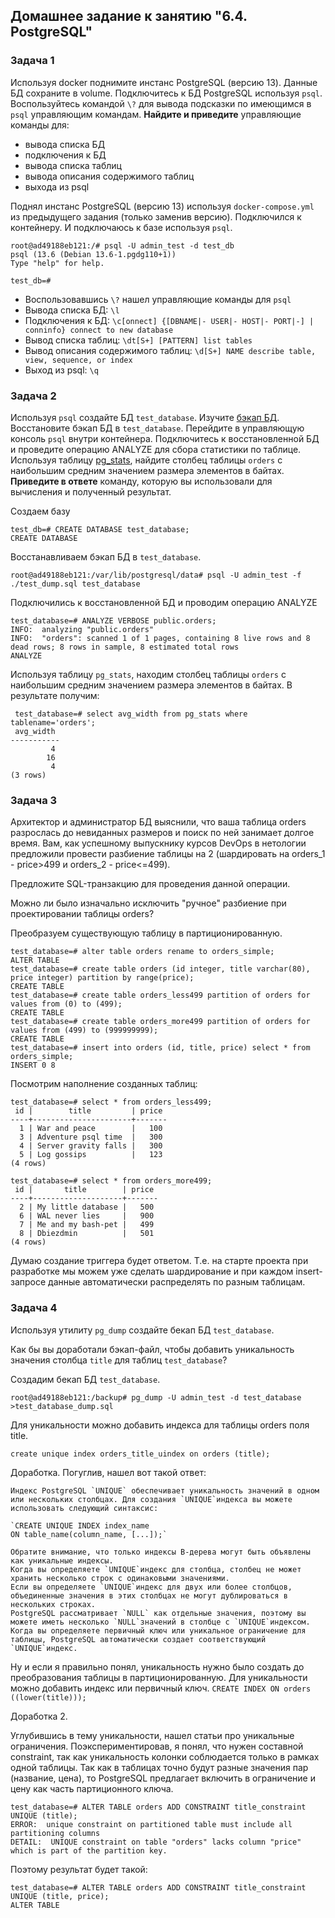 ## Домашнее задание к занятию "6.4. PostgreSQL"

###  Задача 1

Используя docker поднимите инстанс PostgreSQL (версию 13). Данные БД сохраните в volume.
Подключитесь к БД PostgreSQL используя  `psql`.
Воспользуйтесь командой  `\?`  для вывода подсказки по имеющимся в  `psql`  управляющим командам.
**Найдите и приведите**  управляющие команды для:
-   вывода списка БД
-   подключения к БД
-   вывода списка таблиц
-   вывода описания содержимого таблиц
-   выхода из psql

Поднял инстанс PostgreSQL (версию 13) используя `docker-compose.yml` из предыдущего задания (только заменив версию). Подключился к контейнеру. И подключаюсь к базе используя `psql`.
```
root@ad49188eb121:/# psql -U admin_test -d test_db
psql (13.6 (Debian 13.6-1.pgdg110+1))
Type "help" for help.

test_db=#
```
- Воспользовавшись `\?` нашел управляющие команды для `psql`
- Вывода списка БД: `\l`
- Подключения к БД: `\c[onnect] {[DBNAME|- USER|- HOST|- PORT|-] | conninfo} connect to new database`
- Вывод списка таблиц: `\dt[S+] [PATTERN] list tables`
- Вывод описания содержимого таблиц: `\d[S+] NAME describe table, view, sequence, or index`
- Выход из psql: `\q`

### Задача 2

Используя  `psql`  создайте БД  `test_database`.
Изучите  [бэкап БД](https://github.com/netology-code/virt-homeworks/tree/master/06-db-04-postgresql/test_data).
Восстановите бэкап БД в  `test_database`.
Перейдите в управляющую консоль  `psql`  внутри контейнера.
Подключитесь к восстановленной БД и проведите операцию ANALYZE для сбора статистики по таблице.
Используя таблицу  [pg_stats](https://postgrespro.ru/docs/postgresql/12/view-pg-stats), найдите столбец таблицы  `orders`  с наибольшим средним значением размера элементов в байтах.
**Приведите в ответе**  команду, которую вы использовали для вычисления и полученный результат.

Создаем базу 
```
test_db=# CREATE DATABASE test_database; 
CREATE DATABASE
```
Восстанавливаем бэкап БД в  `test_database`.
```
root@ad49188eb121:/var/lib/postgresql/data# psql -U admin_test -f ./test_dump.sql test_database
```
Подключились к восстановленной БД и проводим операцию ANALYZE
```
test_database=# ANALYZE VERBOSE public.orders;
INFO:  analyzing "public.orders"
INFO:  "orders": scanned 1 of 1 pages, containing 8 live rows and 8 dead rows; 8 rows in sample, 8 estimated total rows
ANALYZE
```
Используя таблицу  `pg_stats`, находим столбец таблицы  `orders`  с наибольшим средним значением размера элементов в байтах.
В результате получим:
```
 test_database=# select avg_width from pg_stats where tablename='orders';
 avg_width 
-----------
         4
        16
         4
(3 rows)
 ```
 
 ### Задача 3

Архитектор и администратор БД выяснили, что ваша таблица orders разрослась до невиданных размеров и поиск по ней занимает долгое время. Вам, как успешному выпускнику курсов DevOps в нетологии предложили провести разбиение таблицы на 2 (шардировать на orders_1 - price>499 и orders_2 - price<=499).

Предложите SQL-транзакцию для проведения данной операции.

Можно ли было изначально исключить "ручное" разбиение при проектировании таблицы orders?

Преобразуем существующую таблицу в партиционированную.
```
test_database=# alter table orders rename to orders_simple;
ALTER TABLE
test_database=# create table orders (id integer, title varchar(80), price integer) partition by range(price);
CREATE TABLE
test_database=# create table orders_less499 partition of orders for values from (0) to (499);
CREATE TABLE
test_database=# create table orders_more499 partition of orders for values from (499) to (999999999);
CREATE TABLE
test_database=# insert into orders (id, title, price) select * from orders_simple;
INSERT 0 8
```
Посмотрим наполнение созданных таблиц:
```
test_database=# select * from orders_less499;
 id |        title         | price 
----+----------------------+-------
  1 | War and peace        |   100
  3 | Adventure psql time  |   300
  4 | Server gravity falls |   300
  5 | Log gossips          |   123
(4 rows)

test_database=# select * from orders_more499;
 id |       title        | price 
----+--------------------+-------
  2 | My little database |   500
  6 | WAL never lies     |   900
  7 | Me and my bash-pet |   499
  8 | Dbiezdmin          |   501
(4 rows)
```
Думаю создание триггера будет ответом. Т.е. на старте проекта при разработке мы можем уже сделать шардирование и при каждом insert-запросе данные автоматически распределять по разным таблицам.

### Задача 4

Используя утилиту  `pg_dump`  создайте бекап БД  `test_database`.

Как бы вы доработали бэкап-файл, чтобы добавить уникальность значения столбца  `title`  для таблиц  `test_database`?

Создадим бекап БД `test_database`.
```
root@ad49188eb121:/backup# pg_dump -U admin_test -d test_database >test_database_dump.sql
```
Для уникальности можно добавить индекса для таблицы orders поля title.
```
create unique index orders_title_uindex on orders (title);
```
Доработка.
Погуглив, нашел вот такой ответ:
```
Индекс PostgreSQL `UNIQUE` обеспечивает уникальность значений в одном или нескольких столбцах. Для создания `UNIQUE`индекса вы можете использовать следующий синтаксис:

`CREATE UNIQUE INDEX index_name
ON table_name(column_name, [...]);`

Обратите внимание, что только индексы B-дерева могут быть объявлены как уникальные индексы.
Когда вы определяете `UNIQUE`индекс для столбца, столбец не может хранить несколько строк с одинаковыми значениями.
Если вы определяете `UNIQUE`индекс для двух или более столбцов, объединенные значения в этих столбцах не могут дублироваться в нескольких строках.
PostgreSQL рассматривает `NULL` как отдельные значения, поэтому вы можете иметь несколько `NULL`значений в столбце с `UNIQUE`индексом.
Когда вы определяете первичный ключ или уникальное ограничение для таблицы, PostgreSQL автоматически создает соответствующий `UNIQUE`индекс.
```
Ну и если я правильно понял, уникальность нужно было создать до преобразования таблицы в партиционированную. Для уникальности можно добавить индекс или первичный ключ.
`CREATE INDEX ON orders ((lower(title)));`

Доработка 2.

Углубившись в тему уникальности, нашел статьи про уникальные ограничения. Поэкспериментировав, я понял, что нужен составной constraint, так как уникальность колонки соблюдается только в рамках одной таблицы. Так как в таблицах точно будут разные значения пар (название, цена), то PostgreSQL предлагает включить в ограничение и цену как часть партиционного ключа. 
```
test_database=# ALTER TABLE orders ADD CONSTRAINT title_constraint UNIQUE (title);
ERROR:  unique constraint on partitioned table must include all partitioning columns
DETAIL:  UNIQUE constraint on table "orders" lacks column "price" which is part of the partition key.
```
Поэтому результат будет такой:
```
test_database=# ALTER TABLE orders ADD CONSTRAINT title_constraint UNIQUE (title, price);
ALTER TABLE
```
